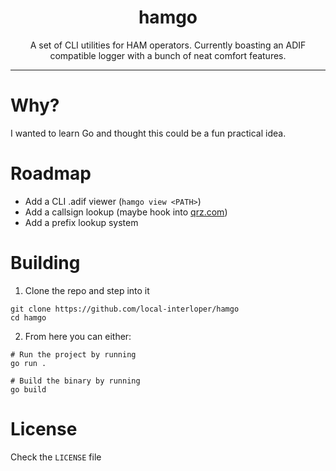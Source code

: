 <h1 align="center">hamgo</h1>
<p align="center">
A set of CLI utilities for HAM operators.
Currently boasting an ADIF compatible logger with a bunch of neat comfort features.
</p>

---

# Why?

I wanted to learn Go and thought this could be a fun practical idea.

# Roadmap

- Add a CLI .adif viewer (`hamgo view <PATH>`)
- Add a callsign lookup (maybe hook into [qrz.com](https://qrz.com))
- Add a prefix lookup system

# Building

1. Clone the repo and step into it

```shell
git clone https://github.com/local-interloper/hamgo
cd hamgo
```

2. From here you can either:

```shell
# Run the project by running
go run .

# Build the binary by running
go build
```

# License

Check the `LICENSE` file
